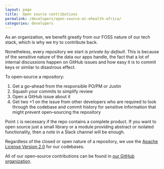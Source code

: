 ```yaml
---
layout: page
title:  Open source contributions
permalink: /developers/open-source-at-ehealth-africa/
categories: developers
---
```


As an organization, we benefit greatly from our FOSS nature of our tech stack, which is why we try to contribute back.

Nonetheless, every repository we start *is private by default*. This is because of the sensitive nature of the data our apps handle, the fact that a lot of internal discussions happen on GitHub issues and how easy it is to commit keys or similar to disastrous effect.

To open–source a repository:

1. Get a go–ahead from the responsible PO/PM or Justin
2. Squash your commits to simplify review
3. Open a GitHub issue about it
4. Get two +1 on the issue from other developers who are required to look through the codebase and commit history for sensitive information that might prevent open–sourcing the repository

Point `1` is necessary if the repo contains a complete product. If you want to open source just a small library or a module providing abstract or isolated functionality, then a note in a Slack channel will be enough.

Regardless of the closed or open nature of a repository, we use the [Apache License Version 2.0](http://www.apache.org/licenses/LICENSE-2.0) for our codebases.

All of our open–source contributions can be found in [our GitHub organization](https://github.com/ehealthafrica?utf8=%E2%9C%93&query=+only%3Apublic+).
